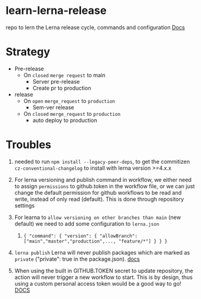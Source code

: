 # learn-lerna-release
repo to lern the Lerna release cycle, commands and configuration
[Docs](https://github.com/lerna/lerna/blob/main/commands/version/README.md#--allow-branch-glob)

# Strategy
- Pre-release
    - On `closed` `merge request` to main
        - Server pre-release
        - Create pr to production
- release
    - On `open` `merge_request` to `production`
      - Sem-ver release 
    - On `closed` `merge_request` to `production`
      - auto deploy to production 


# Troubles
1. needed to run `npm install --legacy-peer-deps`, to get the commitizen `cz-conventional-changelog` to install with lerna version >=4.x.x

2. For lerna versioning and publish command in workflow, we either need to assign `permissions` to github.token in the workflow file, or we can just change the default permission for github workflows to be read and write, instead of only read (default). This is done through repository settings

3. For learna to `allow versioning on other branches than main` (new default) we need to add some configuration to `lerna.json`
   1. `{
  "command": {
    "version": {
      "allowBranch": ["main","master","production",..., "feature/*"]
    }
  }
}`

4. `lerna publish` Lerna will never publish packages which are marked as `private` ("private": true in the package.json). [docs](https://github.com/lerna/lerna/issues/2111)

5. When using the built in GITHUB.TOKEN secret to update repository, the action will never trigger a new workflow to start. This is by design, thus using a custom personal access token would be a good way to go! [DOCS](https://docs.github.com/en/actions/using-workflows/triggering-a-workflow#triggering-a-workflow-from-a-workflow)
